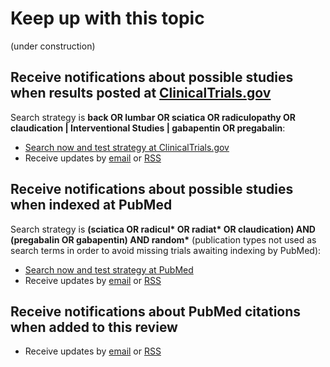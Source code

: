 Keep up with this topic
=========================

(under construction)

Receive notifications about possible studies when results posted at [ClinicalTrials.gov](http://clinicaltrials.gov)
-------------------------
Search strategy is **back OR lumbar OR sciatica OR radiculopathy OR claudication | Interventional Studies | gabapentin OR pregabalin**:

* [Search now and test strategy at ClinicalTrials.gov](https://clinicaltrials.gov/ct2/results?term=preterm+AND+%28progesterone+OR+Hydroxyprogesterone%29&type=Intr&rslt=&recr=&age_v=&gndr=&cond=&intr=&titles=&outc=&spons=&lead=&id=&state1=&cntry1=&state2=&cntry2=&state3=&cntry3=&locn=&rcv_s=&rcv_e=&lup_s=&lup_e=)
* Receive updates by [email](https://feedburner.google.com/fb/a/mailverify?uri=ClinicaltrialsgovPretermBirth&amp;loc=en_US) or [RSS](https://clinicaltrials.gov/ct2/results/rss.xml?rcv_d=&lup_d=14&term=back+OR+lumbar+OR+sciatica+OR+radiculopathy+OR+claudication&type=Intr&intr=gabapentin+OR+pregabalin&show_rss=Y&sel_rss=mod14&count=10000)

Receive notifications about possible studies when indexed at PubMed
-------------------------
Search strategy is **(sciatica OR radicul\* OR radiat\* OR claudication) AND (pregabalin OR gabapentin) AND random\*** (publication types not used as search terms in order to avoid missing trials awaiting indexing by PubMed):

* [Search now and test strategy at PubMed](https://www.ncbi.nlm.nih.gov/pubmed/?term=(sciatica+OR+radicul*+OR+claudication)+AND+(pregabalin+OR+gabapentin)+AND+random*)
* Receive updates by [email](https://feedburner.google.com/fb/a/mailverify?uri=PubmedPretermBirth&loc=en_US) or [RSS](https://eutils.ncbi.nlm.nih.gov/entrez/eutils/erss.cgi?rss_guid=1FgkM3o_AS6ZEhbHAIS6sV2HIWNJG9bnbaIuuMUW2byyoHZk6l)

Receive notifications about PubMed citations when added to this review
-------------------------
* Receive updates by [email](https://feedburner.google.com/fb/a/mailverify?uri=OpenmetaanalysisPretermBirth&amp;loc=en_US) or [RSS](http://feeds.feedburner.com/OpenmetaanalysisPretermBirth)
